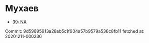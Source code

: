 # Мухаев
- [39: NA](39.md)

Commit: 9d59695913a28ab5c1f904a57b9579a538c8fb11
 fetched at: 20201211-000236
